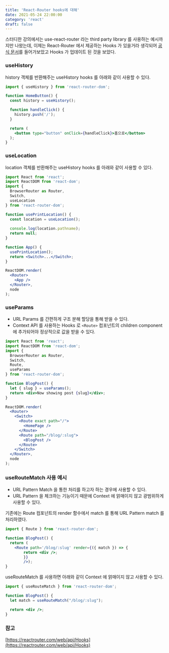 ```yaml
---
title: 'React-Router hooks에 대해'
date: 2021-05-24 22:00:00
category: 'react'
draft: false
---
```


스터디한 강의에서는 use-react-router 라는 third party library 를 사용하는 예시까지만 나왔는데, 이제는 React-Router 에서 제공하는 Hooks 가 있을거라 생각되어 [공식 문서](https://reactrouter.com/web/api/Hooks)를 들어가보았고 Hooks 가 업데이트 된 것을 보았다.

### useHistory

history 객체를 반환해주는 useHistory hooks 를 아래와 같이 사용할 수 있다.

```jsx
import { useHistory } from 'react-router-dom';

function HomeButton() {
  const history = useHistory();

  function handleClick() {
    history.push('/');
  }

  return (
    <button type="button" onClick={handleClick}>홈으로</button>
  );
}
```

### useLocation

location 객체를 반환해주는 useHistory hooks 를 아래와 같이 사용할 수 있다.

```jsx
import React from 'react';
import ReactDOM from 'react-dom';
import {
  BrowserRouter as Router,
  Switch,
  useLocation
} from 'react-router-dom';

function usePrintLocation() {
  const location = useLocation();
  
  console.log(location.pathname);
  return null;
}

function App() {
  usePrintLocation();
  return <Switch>...</Switch>;
}

ReactDOM.render(
  <Router>
    <App />
  </Router>,
  node
);
```

### useParams

- URL Params 를 간편하게 구조 분해 할당을 통해 받을 수 있다.
- Context API 를 사용하는 Hooks 로 `<Route>` 컴포넌트의 children component 에 추가되어야 정상적으로 값을 받을 수 있다.

```jsx
import React from 'react';
import ReactDOM from 'react-dom';
import {
  BrowserRouter as Router,
  Switch,
  Route,
  useParams
} from 'react-router-dom';

function BlogPost() {
  let { slug } = useParams();
  return <div>Now showing post {slug}</div>;
}

ReactDOM.render(
  <Router>
    <Switch>
      <Route exact path="/">
        <HomePage />
      </Route>
      <Route path="/blog/:slug">
        <BlogPost />
      </Route>
    </Switch>
  </Router>,
  node
);
```

### useRouteMatch 사용 예시

- URL Pattern Match 을 통한 처리를 하고자 하는 경우에 사용할 수 있다.
- URL Pattern 을 체크하는 기능이기 때문에 Context 에 얽매이지 않고 광범위하게 사용할 수 있다.

기존에는 Route 컴포넌트의 render 함수에서 match 를  통해 URL Pattern match 를 처리하였다.

```jsx
import { Route } from 'react-router-dom';

function BlogPost() {
  return (
    <Route path='/blog/:slug' render={({ match }) => {
        return <div />;
	    }}
		/>);
}
```

useRouteMatch 를 사용하면 아래와 같이 Context 에 얽매이지 않고 사용할 수 있다.

```jsx
import { useRouteMatch } from 'react-router-dom';

function BlogPost() {
  let match = useRouteMatch("/blog/:slug");

  return <div />;
}
```


### 참고
[https://reactrouter.com/web/api/Hooks](https://reactrouter.com/web/api/Hooks)